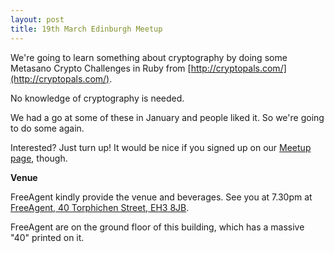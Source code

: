 ```yaml
---
layout: post
title: 19th March Edinburgh Meetup
---
```


We're going to learn something about cryptography by doing some Metasano Crypto Challenges in Ruby from [http://cryptopals.com/](http://cryptopals.com/).

No knowledge of cryptography is needed.

We had a go at some of these in January and people liked it. So we're going to do some again.

Interested? Just turn up! It would be nice if you signed up on our [Meetup page](http://www.meetup.com/meetup-group-Xwgucjde/events/221212356/), though.

__Venue__

FreeAgent kindly provide the venue and beverages.
See you at 7.30pm at [FreeAgent, 40 Torphichen Street, EH3 8JB](http://maps.google.com/maps?q=EH3+8JB&hl=en&ll=55.946797,-3.213351&spn=0.009781,0.024226&client=safari&oe=UTF-8&hnear=Edinburgh+EH3+8JB,+United+Kingdom&t=m&z=16&vpsrc=6).

FreeAgent are on the ground floor of this building, which has a massive "40" printed on it.
